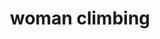 ---
layout: people&body
title: woman climbing
emoji: woman_climbing
permalink: 🧗‍♀️.html
image: assets/img/3moji/woman_climbing.png
---